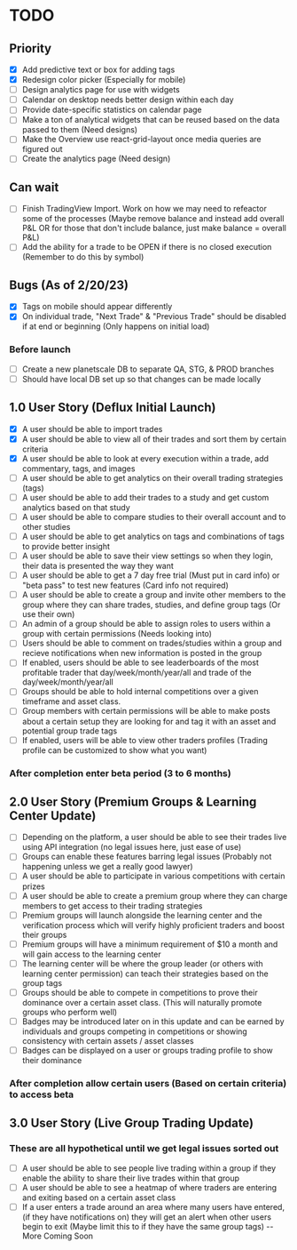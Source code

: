 # TODO
## Priority
- [x] Add predictive text or box for adding tags
- [x] Redesign color picker (Especially for mobile)
- [ ] Design analytics page for use with widgets
- [ ] Calendar on desktop needs better design within each day
- [ ] Provide date-specific statistics on calendar page
- [ ] Make a ton of analytical widgets that can be reused based on the data passed to them (Need designs)
- [ ] Make the Overview use react-grid-layout once media queries are figured out
- [ ] Create the analytics page (Need design)

## Can wait
- [ ] Finish TradingView Import. Work on how we may need to refeactor some of the processes (Maybe remove balance and instead add overall P&L OR for those that don't include balance, just make balance = overall P&L)
- [ ] Add the ability for a trade to be OPEN if there is no closed execution (Remember to do this by symbol)

## Bugs (As of 2/20/23)
- [x] Tags on mobile should appear differently
- [x] On individual trade, "Next Trade" & "Previous Trade" should be disabled if at end or beginning (Only happens on initial load)

### Before launch
- [ ] Create a new planetscale DB to separate QA, STG, & PROD branches
- [ ] Should have local DB set up so that changes can be made locally

## 1.0 User Story (Deflux Initial Launch)
- [x] A user should be able to import trades
- [x] A user should be able to view all of their trades and sort them by certain criteria
- [x] A user should be able to look at every execution within a trade, add commentary, tags, and images
- [ ] A user should be able to get analytics on their overall trading strategies (tags)
- [ ] A user should be able to add their trades to a study and get custom analytics based on that study
- [ ] A user should be able to compare studies to their overall account and to other studies
- [ ] A user should be able to get analytics on tags and combinations of tags to provide better insight
- [ ] A user should be able to save their view settings so when they login, their data is presented the way they want
- [ ] A user should be able to get a 7 day free trial (Must put in card info) or "beta pass" to test new features (Card info not required)
- [ ] A user should be able to create a group and invite other members to the group where they can share trades, studies, and define group tags (Or use their own)
- [ ] An admin of a group should be able to assign roles to users within a group with certain permissions (Needs looking into)
- [ ] Users should be able to comment on trades/studies within a group and recieve notifications when new information is posted in the group
- [ ] If enabled, users should be able to see leaderboards of the most profitable trader that day/week/month/year/all and trade of the day/week/month/year/all
- [ ] Groups should be able to hold internal competitions over a given timeframe and asset class.
- [ ] Group members with certain permissions will be able to make posts about a certain setup they are looking for and tag it with an asset and potential group trade tags
- [ ] If enabled, users will be able to view other traders profiles (Trading profile can be customized to show what you want)

### After completion enter beta period (3 to 6 months)

## 2.0 User Story (Premium Groups & Learning Center Update)
- [ ] Depending on the platform, a user should be able to see their trades live using API integration (no legal issues here, just ease of use)
- [ ] Groups can enable these features barring legal issues (Probably not happening unless we get a really good lawyer)
- [ ] A user should be able to participate in various competitions with certain prizes
- [ ] A user should be able to create a premium group where they can charge members to get access to their trading strategies
- [ ] Premium groups will launch alongside the learning center and the verification process which will verify highly proficient traders and boost their groups
- [ ] Premium groups will have a minimum requirement of $10 a month and will gain access to the learning center
- [ ] The learning center will be where the group leader (or others with learning center permission) can teach their strategies based on the group tags
- [ ] Groups should be able to compete in competitions to prove their dominance over a certain asset class. (This will naturally promote groups who perform well)
- [ ] Badges may be introduced later on in this update and can be earned by individuals and groups competing in competitions or showing consistency with certain assets / asset classes
- [ ] Badges can be displayed on a user or groups trading profile to show their dominance

### After completion allow certain users (Based on certain criteria) to access beta

## 3.0 User Story (Live Group Trading Update)
### These are all hypothetical until we get legal issues sorted out ##
- [ ] A user should be able to see people live trading within a group if they enable the ability to share their live trades within that group
- [ ] A user should be able to see a heatmap of where traders are entering and exiting based on a certain asset class
- [ ] If a user enters a trade around an area where many users have entered, (if they have notifications on) they will get an alert when other users begin to exit (Maybe limit this to if they have the same group tags)
-- More Coming Soon